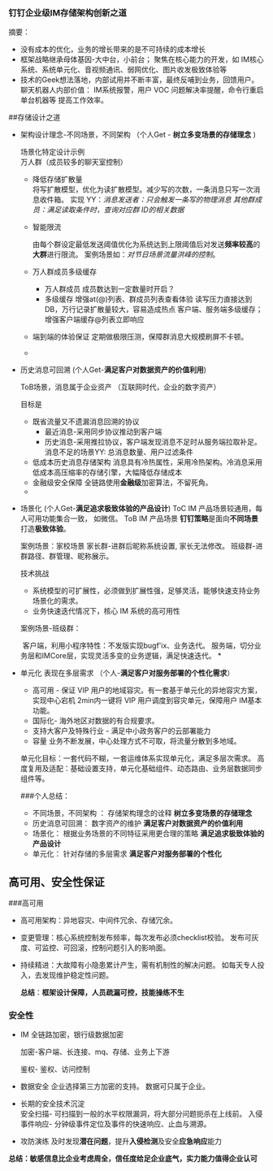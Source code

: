 

### 钉钉企业级IM存储架构创新之道

摘要：

* 没有成本的优化，业务的增长带来的是不可持续的成本增长
* 框架战略继承母体基因-大中台，小前台；
  聚焦在核心能力的开发，如 IM核心系统、系统单元化、音视频通讯、弱网优化、图片收发极致体验等
* 技术的Geek想法落地，内部试用并不断丰富，最终反哺到业务，回馈用户。
  聊天机器人内部价值：
   IM系统报警，用户 VOC 问题解决率提醒，命令行重启单台机器等 提高工作效率。

##存储设计之道

* 架构设计理念-不同场景，不同架构   （个人Get - **树立多变场景的存储理念** )

  场景化特定设计示例   
  万人群（成员较多的聊天室控制）

  * 降低存储扩散量     
     将写扩散模型，优化为读扩散模型。减少写的次数，一条消息只写一次消息收件箱。
    实现 YY：*消息发送者：只会触发一条写的物理消息*
                    *其他群成员：满足读取条件时，查询对应群 ID的相关数据*

  * 智能限流

    由每个群设定最低发送阈值优化为系统达到上限阈值后对发送**频率较高**的**大群**进行限流。
    案例场景如：*对节日场景流量洪峰的控制*。

  * 万人群成员多级缓存
    * 万人群成员    成员数达到一定数量时开启？
    * 多级缓存   增强at(@)列表、群成员列表查看体验
       读写压力直接达到 DB，万行记录扩散量较大，容易造成热点
       客户端、服务端多级缓存；增强客户端缓存@列表立即响应
  * 端到端的体验保证
    定期做极限压测，保障群消息大规模刷屏不卡顿。
  * 

* 历史消息可回溯   (个人Get-**满足客户对数据资产的价值利用**)

  ToB场景，消息属于企业资产 （互联网时代，企业的数字资产）

  目标是 

  * 既省流量又不遗漏消息回溯的协议
    * 最近消息-采用同步协议推动到客户端
    * 历史消息-采用推拉协议，客户端发现消息不足时从服务端拉取补足。
      消息不足的场景YY:  总消息数量、用户过滤条件
  * 低成本历史消息存储架构
    消息具有冷热属性，采用冷热架构。冷消息采用低成本高压缩率的存储引擎，大幅降低存储成本
  * 金融级安全保障
    全链路使用**金融级**加密算法，不留死角。
  * 

* 场景化   (个人Get-**满足追求极致体验的产品设计**)
  ToC IM 产品场景较通用，每人可用功能集合一致， 如微信。
  ToB IM 产品场景 **钉钉策略**是面向**不同场景**打造**极致体验**。

  案例场景：家校场景
                     家长群-进群后昵称系统设置, 家长无法修改。
                     班级群-进群路径、群管理、昵称展示。

   技术挑战

  * 系统模型的可扩展性，必须做到扩展性强，足够灵活，能够快速支持业务场景化的需求。
  * 业务快速迭代情况下，核心 IM 系统的高可用性

   案例场景-班级群：

  ​	客户端，利用小程序特性：不发版实现bugf'ix、业务迭代。
  ​    服务端，切分业务层和IMCore层，实现灵活多变的业务逻辑，满足快速迭代。
  * 

* 单元化   表现在多层需求  （个人-**满足客户对服务部署的个性化需求**）

  * 高可用 - 保证 VIP 用户的地域容灾。有一套基于单元化的异地容灾方案，实现中心宕机 2min内一键将 VIP 用户调度到容灾单元，保障用户 IM基本功能。
  * 国际化- 海外地区对数据的有合规要求。
  * 支持大客户及特殊行业 -   满足中小政务客户的云部署能力
  * 容量    业务不断发展，中心处理方式不可取，将流量分散到多地域。

  单元化目标：一套代码不糊，一套运维体系实现单元化，满足多层次需求。
  高度复用及适配：基础设置支持，单元化基础组件、动态路由、业务层数据同步组件等。

  

  ###个人总结：

  * 不同场景，不同架构 ：  存储架构理念的诠释  **树立多变场景的存储理念**
  * 历史消息可回溯：  数字资产的维护   **满足客户对数据资产的价值利用**
  * 场景化： 根据业务场景的不同特征采用更合理的策略  **满足追求极致体验的产品设计**
  * 单元化：  针对存储的多层需求  **满足客户对服务部署的个性化**

  

## 高可用、安全性保证

###高可用

* 高可用架构：异地容灾、中间件冗余、存储冗余。

* 变更管理：核心系统控制发布频率，每次发布必须checklist校验。
                     发布可灰度、可监控、可回滚，控制问题引入的影响面。

* 持续精进：大故障有小隐患累计产生，需有机制性的解决问题。
                      如每天专人投入，去发现维护稳定性问题。

  **总结**：**框架设计保障，人员疏漏可控，技能操练不生**

  

### 安全性

* IM 全链路加密，银行级数据加密

   加密-客户端、长连接、mq、存储、业务上下游

   鉴权- 鉴权、访问控制

* 数据安全  企业选择第三方加密的支持。 数据可只属于企业。

* 长期的安全技术沉淀   
      安全扫描- 可扫描到一般的水平权限漏洞，将大部分问题扼杀在上线前。
  入侵事件响应- 分钟级事件定位及事件的快速响应、止血与溯源。

* 攻防演练  及时发现**潜在问题**，提升**入侵检测**及安全**应急响应**能力

**总结：敏感信息比企业考虑周全，信任度给足企业底气，实力能力值得企业认可**